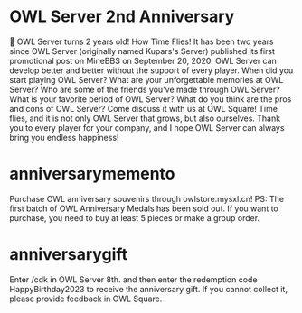 # OWL Server 2nd Anniversary

🥳 OWL Server turns 2 years old! How Time Flies! It has been two years since OWL Server (originally named Kupars's Server) published its first promotional post on MineBBS on September 20, 2020. OWL Server can develop better and better without the support of every player. When did you start playing OWL Server? What are your unforgettable memories at OWL Server? Who are some of the friends you've made through OWL Server? What is your favorite period of OWL Server? What do you think are the pros and cons of OWL Server? Come discuss it with us at OWL Square!
Time flies, and it is not only OWL Server that grows, but also ourselves. Thank you to every player for your company, and I hope OWL Server can always bring you endless happiness!

# anniversarymemento

Purchase OWL anniversary souvenirs through owlstore.mysxl.cn!
PS: The first batch of OWL Anniversary Medals has been sold out. If you want to purchase, you need to buy at least 5 pieces or make a group order.

# anniversarygift

Enter /cdk in OWL Server 8th. and then enter the redemption code HappyBirthday2023 to receive the anniversary gift. If you cannot collect it, please provide feedback in OWL Square.